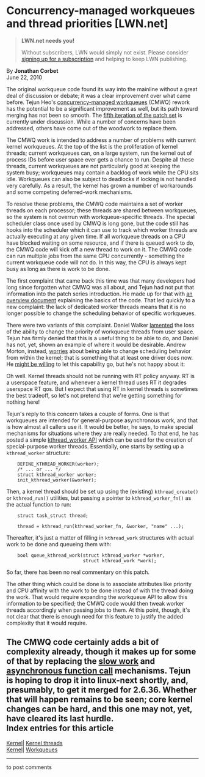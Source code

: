 # Concurrency-managed workqueues and thread priorities [LWN.net]

> **LWN.net needs you!**
> 
> Without subscribers, LWN would simply not exist. Please consider [signing up for a subscription](/Promo/nst-nag2/subscribe) and helping to keep LWN publishing. 

By **Jonathan Corbet**  
June 22, 2010 

The original workqueue code found its way into the mainline without a great deal of discussion or debate; it was a clear improvement over what came before. Tejun Heo's [concurrency-managed workqueues](http://lwn.net/Articles/355700/) (CMWQ) rework has the potential to be a significant improvement as well, but its path toward merging has not been so smooth. The [fifth iteration of the patch set](http://lwn.net/Articles/392037/) is currently under discussion. While a number of concerns have been addressed, others have come out of the woodwork to replace them. 

The CMWQ work is intended to address a number of problems with current kernel workqueues. At the top of the list is the proliferation of kernel threads; current workqueues can, on a large system, run the kernel out of process IDs before user space ever gets a chance to run. Despite all these threads, current workqueues are not particularly good at keeping the system busy; workqueues may contain a backlog of work while the CPU sits idle. Workqueues can also be subject to deadlocks if locking is not handled very carefully. As a result, the kernel has grown a number of workarounds and some competing deferred-work mechanisms. 

To resolve these problems, the CMWQ code maintains a set of worker threads on each processor; these threads are shared between workqueues, so the system is not overrun with workqueue-specific threads. The special scheduler class once used by CMWQ is long gone, but the code still has hooks into the scheduler which it can use to track which worker threads are actually executing at any given time. If all workqueue threads on a CPU have blocked waiting on some resource, and if there is queued work to do, the CMWQ code will kick off a new thread to work on it. The CMWQ code can run multiple jobs from the same CPU concurrently - something the current workqueue code will not do. In this way, the CPU is always kept busy as long as there is work to be done. 

The first complaint that came back this time was that many developers had long since forgotten what CMWQ was all about, and Tejun had not put that information into the patch series introduction. He made up for that with [an overview document](/Articles/393172/) explaining the basics of the code. That led quickly to a new complaint: the lack of dedicated worker threads means that it is no longer possible to change the scheduling behavior of specific workqueues. 

There were two variants of this complaint. Daniel Walker [lamented](/Articles/393173/) the loss of the ability to change the priority of workqueue threads from user space. Tejun has firmly denied that this is a useful thing to be able to do, and Daniel has not, yet, shown an example of where it would be desirable. Andrew Morton, instead, [worries](/Articles/393174/) about being able to change scheduling behavior from within the kernel; that is something that at least one driver does now. He [might be willing](/Articles/393175/) to let this capability go, but he's not happy about it: 

Oh well. Kernel threads should not be running with RT policy anyway. RT is a userspace feature, and whenever a kernel thread uses RT it degrades userspace RT qos. But I expect that using RT in kernel threads is sometimes the best tradeoff, so let's not pretend that we're getting something for nothing here! 

Tejun's reply to this concern takes a couple of forms. One is that workqueues are intended for general-purpose asynchronous work, and that is how almost all callers use it. It would be better, he says, to make special mechanisms for situations where they are really needed. To that end, he has posted a simple [kthread_worker API](http://lwn.net/Articles/392783/) which can be used for the creation of special-purpose worker threads. Essentially, one starts by setting up a `kthread_worker` structure: 
    
    
        DEFINE_KTHREAD_WORKER(worker);
        /* ... or ... */
        struct kthread_worker worker;
        init_kthread_worker(&worker);
    

Then, a kernel thread should be set up using the (existing) `kthread_create()` or `kthread_run()` utilities, but passing a pointer to `kthread_worker_fn()` as the actual function to run: 
    
    
        struct task_struct thread;
    
        thread = kthread_run(kthread_worker_fn, &worker, "name" ...);
    

Thereafter, it's just a matter of filling in `kthread_work` structures with actual work to be done and queueing them with: 
    
    
        bool queue_kthread_work(struct kthread_worker *worker,
                                struct kthread_work *work);
    

So far, there has been no real commentary on this patch. 

The other thing which could be done is to associate attributes like priority and CPU affinity with the work to be done instead of with the thread doing the work. That would require expanding the workqueue API to allow this information to be specified; the CMWQ code would then tweak worker threads accordingly when passing jobs to them. At this point, though, it's not clear that there is enough need for this feature to justify the added complexity that it would require. 

The CMWQ code certainly adds a bit of complexity already, though it makes up for some of that by replacing the [slow work](http://lwn.net/Articles/329464/) and [asynchronous function call](http://lwn.net/Articles/314808/) mechanisms. Tejun is hoping to drop it into linux-next shortly, and, presumably, to get it merged for 2.6.36. Whether that will happen remains to be seen; core kernel changes can be hard, and this one may not, yet, have cleared its last hurdle.  
Index entries for this article  
---  
[Kernel](/Kernel/Index)| [Kernel threads](/Kernel/Index#Kernel_threads)  
[Kernel](/Kernel/Index)| [Workqueues](/Kernel/Index#Workqueues)  
  


* * *

to post comments 
